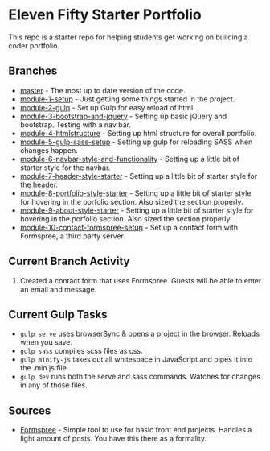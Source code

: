 # Eleven Fifty Starter Portfolio
This repo is a starter repo for helping students get working on building a coder portfolio. 

## Branches
 
 * [master](https://github.com/ElevenfiftyAcademy/JavaScript-151-PortfolioStarter) - The most up to date version of the code.
 * [module-1-setup](https://github.com/ElevenfiftyAcademy/JavaScript-151-PortfolioStarter/tree/module-1-setup) - Just getting some things started in the project.
 * [module-2-gulp](https://github.com/ElevenfiftyAcademy/JavaScript-151-PortfolioStarter/tree/module-2-gulpsetup) - Set up Gulp for easy reload of html.
 * [module-3-bootstrap-and-jquery](https://github.com/ElevenfiftyAcademy/JavaScript-151-PortfolioStarter/tree/module-3-bootstrap-and-jquery) - Setting up basic jQuery and bootstrap. Testing with a nav bar.
 * [module-4-htmlstructure](https://github.com/ElevenfiftyAcademy/JavaScript-151-PortfolioStarter/tree/module-4-htmlstructure) - Setting up html structure for overall portfolio.
 * [module-5-gulp-sass-setup](https://github.com/ElevenfiftyAcademy/JavaScript-151-PortfolioStarter/tree/module-5-gulp-sass-setup) - Setting up gulp for reloading SASS when changes happen.
 * [module-6-navbar-style-and-functionality](https://github.com/ElevenfiftyAcademy/JavaScript-151-PortfolioStarter/tree/module-6-navbar-style-and-functionality) - Setting up a little bit of starter style for the navbar.
 * [module-7-header-style-starter](https://github.com/ElevenfiftyAcademy/JavaScript-151-PortfolioStarter/tree/module-7-header-style-starter) - Setting up a little bit of starter style for the header.
 * [module-8-portfolio-style-starter](https://github.com/ElevenfiftyAcademy/JavaScript-151-PortfolioStarter/tree/module-8-portfolio-style-starter) - Setting up a little bit of starter style for hovering in the porfolio section. Also sized the section properly.
 * [module-9-about-style-starter](https://github.com/ElevenfiftyAcademy/JavaScript-151-PortfolioStarter/tree/module-9-about-style-starter) - Setting up a little bit of starter style for hovering in the porfolio section. Also sized the section properly.
 * [module-10-contact-formspree-setup](https://github.com/ElevenfiftyAcademy/JavaScript-151-PortfolioStarter/tree/module-10-contact-formspree-setup) - Set up a contact form with Formspree, a third party server.
  

## Current Branch Activity
1. Created a contact form that uses Formspree. Guests will be able to enter an email and message. 

## Current Gulp Tasks
- `gulp serve` uses browserSync & opens a project in the browser. Reloads when you save.
- `gulp sass` compiles scss files as css.
- `gulp minify-js` takes out all whitespace in JavaScript and pipes it into the .min.js file.
- `gulp dev` runs both the serve and sass commands. Watches for changes in any of those files.

## Sources
* [Formspree](https://formspree.io/) - Simple tool to use for basic front end projects. Handles a light amount of posts. You have this there as a formality.